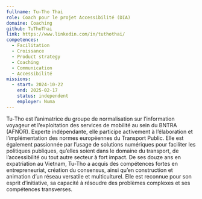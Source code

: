 ```yaml
---
fullname: Tu-Tho Thai
role: Coach pour le projet Accessibilité (DIA)
domaine: Coaching
github: TuThoThai
link: https://www.linkedin.com/in/tuthothai/
competences:
  - Facilitation
  - Croissance
  - Product strategy
  - Coaching
  - Communication
  - Accessibilité
missions:
  - start: 2024-10-22
    end: 2025-02-17
    status: independent
    employer: Numa
---
```

Tu-Tho est l’animatrice du groupe de normalisation sur l’information voyageur et l’exploitation des services de mobilité au sein du BNTRA (AFNOR). Experte indépendante, elle participe activement à l’élaboration et l’implémentation des normes européennes du Transport Public. 
Elle est également passionnée par l’usage de solutions numériques pour faciliter les politiques publiques, qu’elles soient dans le domaine du transport, de l’accessibilité ou tout autre secteur à fort impact. 
De ses douze ans en expatriation au Vietnam, Tu-Tho a acquis des compétences fortes en entrepreneuriat, création du consensus, ainsi qu’en construction et animation d’un réseau versatile et multiculturel. Elle est reconnue pour son esprit d’initiative, sa capacité à résoudre des problèmes complexes et ses compétences transverses. 